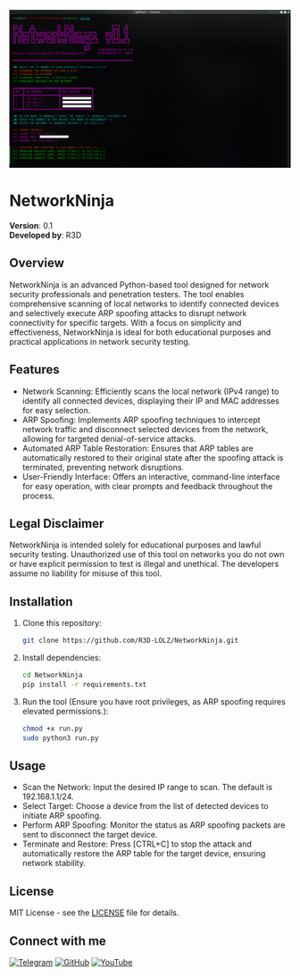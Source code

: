 ![NetworkNinja ScreenShot](image/Screenshot.png)

# NetworkNinja

**Version**: 0.1  
**Developed by**: R3D

## Overview

NetworkNinja is an advanced Python-based tool designed for network security professionals and penetration testers. The tool enables comprehensive scanning of local networks to identify connected devices and selectively execute ARP spoofing attacks to disrupt network connectivity for specific targets. With a focus on simplicity and effectiveness, NetworkNinja is ideal for both educational purposes and practical applications in network security testing.


## Features

- Network Scanning: Efficiently scans the local network (IPv4 range) to identify all connected devices, displaying their IP and MAC addresses for easy selection.
- ARP Spoofing: Implements ARP spoofing techniques to intercept network traffic and disconnect selected devices from the network, allowing for targeted denial-of-service attacks.
- Automated ARP Table Restoration: Ensures that ARP tables are automatically restored to their original state after the spoofing attack is terminated, preventing network disruptions.
- User-Friendly Interface: Offers an interactive, command-line interface for easy operation, with clear prompts and feedback throughout the process.
  
## Legal Disclaimer

NetworkNinja is intended solely for educational purposes and lawful security testing. Unauthorized use of this tool on networks you do not own or have explicit permission to test is illegal and unethical. The developers assume no liability for misuse of this tool.

## Installation

1. Clone this repository:
    ```bash
    git clone https://github.com/R3D-LOLZ/NetworkNinja.git
    ```

2. Install dependencies:
    ```bash
    cd NetworkNinja
    pip install -r requirements.txt
    ```

3. Run the tool (Ensure you have root privileges, as ARP spoofing requires elevated permissions.):
    ```bash
    chmod +x run.py
    sudo python3 run.py
    ```
## Usage

- Scan the Network: Input the desired IP range to scan. The default is 192.168.1.1/24.
- Select Target: Choose a device from the list of detected devices to initiate ARP spoofing.
- Perform ARP Spoofing: Monitor the status as ARP spoofing packets are sent to disconnect the target device.
- Terminate and Restore: Press [CTRL+C] to stop the attack and automatically restore the ARP table for the target device, ensuring network stability.

## License

MIT License - see the [LICENSE](LICENSE) file for details.


## Connect with me

[![Telegram](https://img.shields.io/badge/Telegram-2CA5E0?style=for-the-badge&logo=telegram&logoColor=white)](https://t.me/R3D_V404)
[![GitHub](https://img.shields.io/badge/GitHub-181717?style=for-the-badge&logo=github)](https://github.com/R3D-LOLZ)
[![YouTube](https://img.shields.io/badge/YouTube-FF0000?style=for-the-badge&logo=youtube&logoColor=white)](https://www.youtube.com/@r3d_0)



